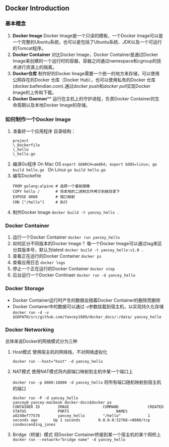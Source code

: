 ## Docker Introduction
### 基本概念
1. **Docker Image**
	Docker Image是一个只读的模板，一个Docker Image可以是一个完整的Ubuntu系统，也可以是包括了Ubuntu系统、JDK以及一个可运行的Tomcat程序。
1. **Docker Container**
	对比Docker Image，Docker Container是通过Docker Image来创建的一个运行时的容器，容器之间通过namespace和cgroup的技术进行资源上的隔离。
3. **Docker仓库**
	制作好的Docker Image需要一个统一的地方来存储，可以使用公网存在的Docker 仓库（Docker Hub），也可以使用私有的Docker 仓库(docker.baifendian.com).通过*docker push*和*docker pull*实现Docker Image的上传和下载。
4. **Docker Daemon****
	运行在主机上的守护进程，负责Docker Container的生命周期以及本地Docker Image的存储。

### 如何制作一个Docker Image
1. 准备好一个应用程序
	目录结构：
    ```
	project
	\_Dockerfile
	\_hello
	\_hello.go
    ```
2. 编译Go程序
	On Mac OS
	`export GOARCH=amd64; export GOOS=linux; go build hello.go `
	On Linux
	`go build hello.go`
2. 编写Dockefile
    ```
	FROM golang:alpine # 选择一个基础镜像
	COPY hello /       # 将本地的二进制文件拷贝到根目录下
    EXPOSE 8080        # 端口映射
	CMD ["/hello"]     # 执行
    ```
3. 制作Docker Image
	`docker build -t yancey_hello .`

### Docker Container
1. 运行一个Docker Container
	`docker run yancey_hello`
1. 如何区分不同版本的Docker Image？
	每一个Docker Image可以通过tag来区分其版本号，默认为latest
	`docker build -t yancey_hello:v1.0 .`
2. 查看正在运行的Docker Container
	`docker ps`
3. 查看应用日志
	`docker logs`
4. 停止一个正在运行的Docker Container
	`docker stop`
5. 后台运行一个Docker Continaer
	`docker run -d yancey_hello`

### Docker Storage
* Docker Container运行时产生的数据会随着Docker Container的删除而删除
* Docker Container中的数据可以通过`-v`参数挂载到宿主机，以实现持久化存储
`docker run -d -v $GOPATH/src/github.com/Yancey1989/docker_docs/:/data/ yancey_hello`

### Docker Networking
总体来说Docker的网络模式分为三种
1. Host模式
	使用宿主机的网络栈，不对网络虚拟化

	`docker run --host="host" -d yancey_hello`
2. NAT模式
	使用NAT模式将内部端口映射到主机中某一个端口上

	`docker run -p 8080:18080 -d yancey_hello`
	将所有端口随机映射到宿主机的端口
    ```
	docker run -P -d yancey_hello
	yancey@ yancey-macbook docker-docs$docker ps
	CONTAINER ID        IMAGE               COMMAND             CREATED             STATUS              PORTS                     NAMES
	a8248ef77578        yancey_hello        "/hello"            1 seconds ago       Up 1 seconds        0.0.0.0:32768->8080/tcp   condescending_jones
    ```

3. Bridge（桥接）模式
	将Docker Container桥接到某一个宿主机的某个网桥上
	`docker run --network="bridge name" -d yancey_hello`

